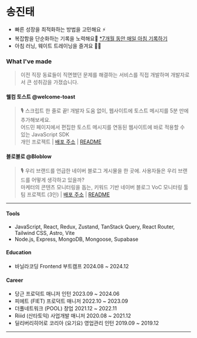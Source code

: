 # 송진태

- 빠른 성장을 최적화하는 방법을 고민해요 ⚡
- 복잡함을 단순화하는 기록을 노력해요📘 [*7개월 동안 매일 아침 기록하기](https://www.as-tao.com/all/review-w48)
- 아침 러닝, 웨이트 트레이닝을 즐겨요 🏃‍♂️

### What I've made
> 이전 직장 동료들이 직면했던 문제를 해결하는 서비스를 직접 개발하며 개발자로서 큰 성취감을 가졌습니다.

#### 웰컴 토스트 @welcome-toast
> 🎙️ 스크립트 한 줄로 끝! 개발자 도움 없이, 웹사이트에 토스트 메시지를 5분 만에 추가해보세요.<br>
> 어드민 페이지에서 편집한 토스트 메시지를 연동된 웹사이트에 바로 적용할 수 있는 JavaScript SDK<br>
> 개인 프로젝트 | [배포 주소](https://welcome-toast.com) | [README](https://github.com/welcome-toast/welcome-toast)

#### 블로블로 @Bloblow
> 🎙️ 우리 브랜드를 언급한 네이버 블로그 게시물을 한 곳에. 사용자들은 우리 브랜드를 어떻게 생각하고 있을까?<br>
> 마케터의 콘텐츠 모니터링을 돕는, 키워드 기반 네이버 블로그 VoC 모니터링 툴<br>
> 팀 프로젝트 (3인) | [배포 주소](https://bloblow.netlify.app) | [README](https://github.com/welcome-toast/welcome-toast)

---
#### Tools
- JavaScript, React, Redux, Zustand, TanStack Query, React Router, Tailwind CSS, Astro, Vite
- Node.js, Express, MongoDB, Mongoose, Supabase

#### Education
- 바닐라코딩 Frontend 부트캠프 2024.08 ~ 2024.12

#### Career
- 당근 프로덕트 매니저 인턴 2023.09 ~ 2024.06
- 피에트 (FIET) 프로덕트 매니저 2022.10 ~ 2023.09
- 더풀네트워크 (POOL) 창업 2021.12 ~ 2022.11
- Riiid (산타토익) 사업개발 매니저 2020.08 ~ 2021.12
- 딜리버리히어로 코리아 (요기요) 영업관리 인턴 2019.09 ~ 2019.12

---
